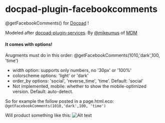 docpad-plugin-facebookcomments
==============================

@getFacebookComments() for [Docpad](http://docpad.org/) !

Modeled after [docpad-plugin-services](https://github.com/docpad/docpad-plugin-services). By [@mikeumus](http://twitter.com/mikeumus) of [MDM](http://massdistributionmedia.com/)

#### It comes with options!
Arugments must do in this order: @getFacebookComments(1010,'dark',100, 'time')
 - width option: supports only numbers, no '30px' or '100%'
 - colorscheme options: 'light' or 'dark' 
 - order_by options: 'social', 'reverse_time', 'time'. Default: 'social'
 - Not implemented, mobile: whether to show the mobile-optimized version. Default: auto-detect.

 So for example the follow posted in a page.html.eco:
 `@getFacebookComments(1010,'dark',100, 'time')`

 Will product something like this:
![Alt text](https://googledrive.com/host/0B9LVk4xbDIJTT0hOa1lyMGpfOUk/Sol%20X%20Interview%20by%20Subset%203%20%20%20RL%20Spike%20Mark%201.png "picture of dark facebook comments on solspike.com")
